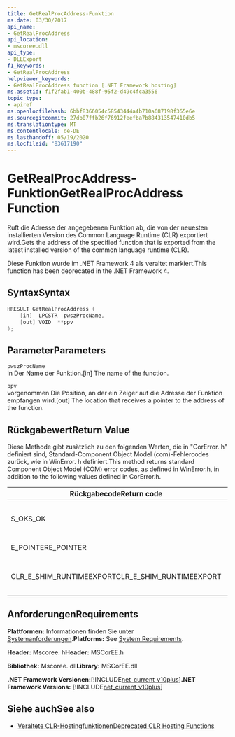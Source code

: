 ```yaml
---
title: GetRealProcAddress-Funktion
ms.date: 03/30/2017
api_name:
- GetRealProcAddress
api_location:
- mscoree.dll
api_type:
- DLLExport
f1_keywords:
- GetRealProcAddress
helpviewer_keywords:
- GetRealProcAddress function [.NET Framework hosting]
ms.assetid: f1f2fab1-400b-488f-95f2-d49c4fca3556
topic_type:
- apiref
ms.openlocfilehash: 6bbf8366054c58543444a4b710a687198f365e6e
ms.sourcegitcommit: 27db07ffb26f76912feefba7b884313547410db5
ms.translationtype: MT
ms.contentlocale: de-DE
ms.lasthandoff: 05/19/2020
ms.locfileid: "83617190"
---
```

# <a name="getrealprocaddress-function"></a><span data-ttu-id="09f31-102">GetRealProcAddress-Funktion</span><span class="sxs-lookup"><span data-stu-id="09f31-102">GetRealProcAddress Function</span></span>
<span data-ttu-id="09f31-103">Ruft die Adresse der angegebenen Funktion ab, die von der neuesten installierten Version des Common Language Runtime (CLR) exportiert wird.</span><span class="sxs-lookup"><span data-stu-id="09f31-103">Gets the address of the specified function that is exported from the latest installed version of the common language runtime (CLR).</span></span>  
  
 <span data-ttu-id="09f31-104">Diese Funktion wurde im .NET Framework 4 als veraltet markiert.</span><span class="sxs-lookup"><span data-stu-id="09f31-104">This function has been deprecated in the .NET Framework 4.</span></span>  
  
## <a name="syntax"></a><span data-ttu-id="09f31-105">Syntax</span><span class="sxs-lookup"><span data-stu-id="09f31-105">Syntax</span></span>  
  
```cpp  
HRESULT GetRealProcAddress (  
    [in]  LPCSTR  pwszProcName,
    [out] VOID  **ppv  
);  
```  
  
## <a name="parameters"></a><span data-ttu-id="09f31-106">Parameter</span><span class="sxs-lookup"><span data-stu-id="09f31-106">Parameters</span></span>  
 `pwszProcName`  
 <span data-ttu-id="09f31-107">in Der Name der Funktion.</span><span class="sxs-lookup"><span data-stu-id="09f31-107">[in] The name of the function.</span></span>  
  
 `ppv`  
 <span data-ttu-id="09f31-108">vorgenommen Die Position, an der ein Zeiger auf die Adresse der Funktion empfangen wird.</span><span class="sxs-lookup"><span data-stu-id="09f31-108">[out] The location that receives a pointer to the address of the function.</span></span>  
  
## <a name="return-value"></a><span data-ttu-id="09f31-109">Rückgabewert</span><span class="sxs-lookup"><span data-stu-id="09f31-109">Return Value</span></span>  
 <span data-ttu-id="09f31-110">Diese Methode gibt zusätzlich zu den folgenden Werten, die in "CorError. h" definiert sind, Standard-Component Object Model (com)-Fehlercodes zurück, wie in WinError. h definiert.</span><span class="sxs-lookup"><span data-stu-id="09f31-110">This method returns standard Component Object Model (COM) error codes, as defined in WinError.h, in addition to the following values defined in CorError.h.</span></span>  
  
|<span data-ttu-id="09f31-111">Rückgabecode</span><span class="sxs-lookup"><span data-stu-id="09f31-111">Return code</span></span>|<span data-ttu-id="09f31-112">BESCHREIBUNG</span><span class="sxs-lookup"><span data-stu-id="09f31-112">Description</span></span>|  
|-----------------|-----------------|  
|<span data-ttu-id="09f31-113">S_OK</span><span class="sxs-lookup"><span data-stu-id="09f31-113">S_OK</span></span>|<span data-ttu-id="09f31-114">Die Methode wurde erfolgreich abgeschlossen.</span><span class="sxs-lookup"><span data-stu-id="09f31-114">The method completed successfully.</span></span>|  
|<span data-ttu-id="09f31-115">E_POINTER</span><span class="sxs-lookup"><span data-stu-id="09f31-115">E_POINTER</span></span>|<span data-ttu-id="09f31-116">`ppv` ist nicht gültig.</span><span class="sxs-lookup"><span data-stu-id="09f31-116">`ppv` is not valid.</span></span>|  
|<span data-ttu-id="09f31-117">CLR_E_SHIM_RUNTIMEEXPORT</span><span class="sxs-lookup"><span data-stu-id="09f31-117">CLR_E_SHIM_RUNTIMEEXPORT</span></span>|<span data-ttu-id="09f31-118">Die Funktion wird nicht aus der Laufzeit exportiert.</span><span class="sxs-lookup"><span data-stu-id="09f31-118">The function is not exported from the runtime.</span></span>|  
  
## <a name="requirements"></a><span data-ttu-id="09f31-119">Anforderungen</span><span class="sxs-lookup"><span data-stu-id="09f31-119">Requirements</span></span>  
 <span data-ttu-id="09f31-120">**Plattformen:** Informationen finden Sie unter [Systemanforderungen](../../get-started/system-requirements.md).</span><span class="sxs-lookup"><span data-stu-id="09f31-120">**Platforms:** See [System Requirements](../../get-started/system-requirements.md).</span></span>  
  
 <span data-ttu-id="09f31-121">**Header:** Mscoree. h</span><span class="sxs-lookup"><span data-stu-id="09f31-121">**Header:** MSCorEE.h</span></span>  
  
 <span data-ttu-id="09f31-122">**Bibliothek:** Mscoree. dll</span><span class="sxs-lookup"><span data-stu-id="09f31-122">**Library:** MSCorEE.dll</span></span>  
  
 <span data-ttu-id="09f31-123">**.NET Framework Versionen:**[!INCLUDE[net_current_v10plus](../../../../includes/net-current-v10plus-md.md)]</span><span class="sxs-lookup"><span data-stu-id="09f31-123">**.NET Framework Versions:** [!INCLUDE[net_current_v10plus](../../../../includes/net-current-v10plus-md.md)]</span></span>  
  
## <a name="see-also"></a><span data-ttu-id="09f31-124">Siehe auch</span><span class="sxs-lookup"><span data-stu-id="09f31-124">See also</span></span>

- [<span data-ttu-id="09f31-125">Veraltete CLR-Hostingfunktionen</span><span class="sxs-lookup"><span data-stu-id="09f31-125">Deprecated CLR Hosting Functions</span></span>](deprecated-clr-hosting-functions.md)
